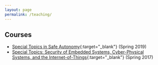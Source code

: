 ```yaml
---
layout: page
permalink: /teaching/
---
```




## Courses
- [Special Topics in Safe Autonomy](https://rtg.cis.upenn.edu/cis700-2019/index.html){:target="_blank"} (Spring 2019)
- [Special Topics: Security of Embedded Systems, Cyber-Physical Systems, and the Internet-of-Things](https://rtg.cis.upenn.edu/cis700-002/){:target="_blank"} (Spring 2017)
